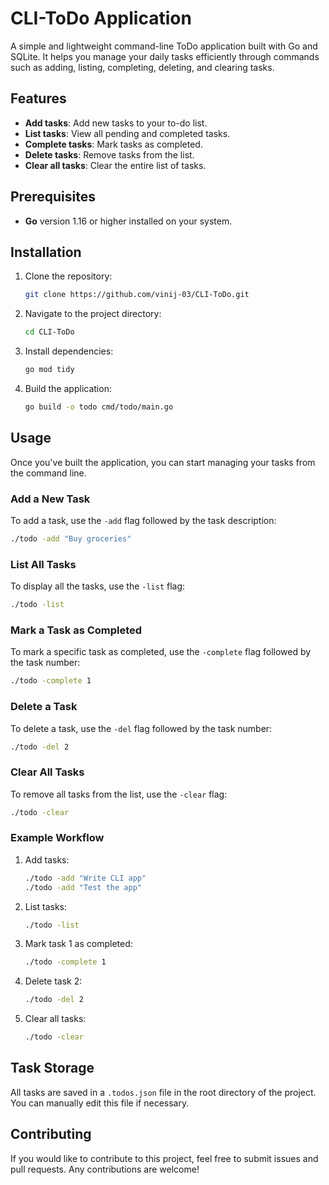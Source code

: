 # CLI-ToDo Application

A simple and lightweight command-line ToDo application built with Go and SQLite. It helps you manage your daily tasks efficiently through commands such as adding, listing, completing, deleting, and clearing tasks.

## Features

- **Add tasks**: Add new tasks to your to-do list.
- **List tasks**: View all pending and completed tasks.
- **Complete tasks**: Mark tasks as completed.
- **Delete tasks**: Remove tasks from the list.
- **Clear all tasks**: Clear the entire list of tasks.

## Prerequisites

- **Go** version 1.16 or higher installed on your system.

## Installation

1. Clone the repository:
   ```bash
   git clone https://github.com/vinij-03/CLI-ToDo.git
   ```
2. Navigate to the project directory:
   ```bash
   cd CLI-ToDo
   ```
3. Install dependencies:
   ```bash
   go mod tidy
   ```
4. Build the application:
   ```bash
   go build -o todo cmd/todo/main.go
   ```

## Usage

Once you've built the application, you can start managing your tasks from the command line.

### Add a New Task

To add a task, use the `-add` flag followed by the task description:

```bash
./todo -add "Buy groceries"
```

### List All Tasks

To display all the tasks, use the `-list` flag:

```bash
./todo -list
```

### Mark a Task as Completed

To mark a specific task as completed, use the `-complete` flag followed by the task number:

```bash
./todo -complete 1
```

### Delete a Task

To delete a task, use the `-del` flag followed by the task number:

```bash
./todo -del 2
```

### Clear All Tasks

To remove all tasks from the list, use the `-clear` flag:

```bash
./todo -clear
```

### Example Workflow

1. Add tasks:
   ```bash
   ./todo -add "Write CLI app"
   ./todo -add "Test the app"
   ```
2. List tasks:
   ```bash
   ./todo -list
   ```
3. Mark task 1 as completed:
   ```bash
   ./todo -complete 1
   ```
4. Delete task 2:
   ```bash
   ./todo -del 2
   ```
5. Clear all tasks:
   ```bash
   ./todo -clear
   ```

## Task Storage

All tasks are saved in a `.todos.json` file in the root directory of the project. You can manually edit this file if necessary.

## Contributing

If you would like to contribute to this project, feel free to submit issues and pull requests. Any contributions are welcome!

